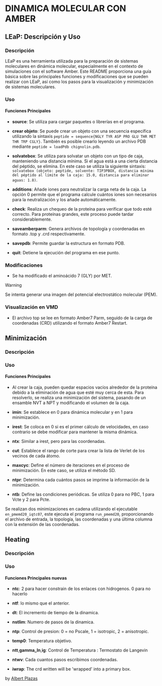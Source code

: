 # DINAMICA MOLECULAR CON AMBER

## LEaP: Descripción y Uso

### Descripción

LEaP es una herramienta utilizada para la preparación de sistemas moleculares en dinámica molecular, especialmente en el contexto de simulaciones con el software Amber. Este README proporciona una guía básica sobre las principales funciones y modificaciones que se pueden realizar con LEaP, así como los pasos para la visualización y minimización de sistemas moleculares.

### Uso

#### Funciones Principales

- **source**: Se utiliza para cargar paquetes o librerías en el programa.

- **crear objeto**: Se puede crear un objeto con una secuencia específica utilizando la sintaxis `peptide = sequence{NGLY TYR ASP PRO GLU THR MET THR TRP CGLY}`. También es posible crearlo leyendo un archivo PDB mediante `peptide = loadPdb chignolin.pdb`.

- **solvatebox**: Se utiliza para solvatar un objeto con un tipo de caja, manteniendo una distancia mínima. Si el agua está a una cierta distancia del péptido, se elimina. En este caso se utiliza la siguiente sintaxis: `solvatebox (objeto: peptide, solvente: TIP3PBOX, distancia mínima del péptido al límite de la caja: 15.0, distancia para eliminar aguas: 1.8)`.

- **additions**: Añade iones para neutralizar la carga neta de la caja. La opción 0 permite que el programa calcule cuántos iones son necesarios para la neutralización y los añade automáticamente.

- **check**: Realiza un chequeo de la proteína para verificar que todo esté correcto. Para proteínas grandes, este proceso puede tardar considerablemente.

- **saveamberparm**: Genera archivos de topología y coordenadas en formato .top y .crd respectivamente.

- **savepdb**: Permite guardar la estructura en formato PDB.

- **quit**: Detiene la ejecución del programa en ese punto.

### Modificaciones

- Se ha modificado el aminoácido 7 (GLY) por MET.

> [!WARNING]
> Se intenta generar una imagen del potencial electrostático molecular (PEM).

### Visualización en VMD

- El archivo top se lee en formato Amber7 Parm, seguido de la carga de coordenadas (CRD) utilizando el formato Amber7 Restart.

## Minimización

### Descripción

### Uso

#### Funciones Principales

- Al crear la caja, pueden quedar espacios vacíos alrededor de la proteína debido a la eliminación de agua que esté muy cerca de esta. Para resolverlo, se realiza una minimización del sistema, pasando de un ensamble NVT a NPT y modificando el volumen de la caja.

- **imin**: Se establece en 0 para dinámica molecular y en 1 para minimización.

- **irest**: Se coloca en 0 si es el primer cálculo de velocidades, en caso contrario se debe modificar para mantener la misma dinámica.

- **ntx**: Similar a irest, pero para las coordenadas.

- **cut**: Establece el rango de corte para crear la lista de Verlet de los vecinos de cada átomo.

- **maxcyc**: Define el número de iteraciones en el proceso de minimización. En este caso, se utiliza el método SD.

- **ntpr**: Determina cada cuántos pasos se imprime la información de la minimización.

- **ntb**: Define las condiciones periódicas. Se utiliza 0 para no PBC, 1 para Vcte y 2 para Pcte.

Se realizan dos minimizaciones en cadena utilizando el ejecutable `en_pmemd20_iqtc07`, este ejecuta el programa `run_pmemd20`, proporcionando el archivo de entrada, la topología, las coordenadas y una última columna con la extensión de las coordenadas.


## Heating

### Descripción

### Uso

#### Funciones Principales nuevas

- **ntc**: 2 para hacer constrain de los enlaces con hidrogenos. 0 para no hacerlo

- **ntf**: lo mismo que el anterior.

- **dt**: El incremento de tiempo de la dinamica.

- **nstlim**: Numero de pasos de la dinamica.

- **ntp**: Control de presion: 0 = no Pscale, 1 = isotropic, 2 = anisotropic.

- **temp0**: Temperatura objetivo.

- **ntt**,**gamma_ln**,**ig**: Control de Temperatura : Termostato de Langevin

- **ntwv**: Cada cuantos pasos escribimos coordenadas.

- **iwrap**: The crd written will be 'wrapped' into a primary box.


by [Albert Plazas](https://github.com/Alplalo)